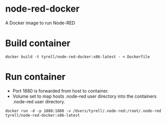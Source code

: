# node-red-docker
A Docker image to run Node-RED

# Build container
`docker build -t tyrell/node-red-docker:x86-latest - < Dockerfile`

# Run container

- Port 1880 is forwarded from host to container.
- Volume set to map hosts .node-red user directory into the containers .node-red user directory.

`docker run -d -p 1880:1880 -v /Users/tyrell/.node-red:/root/.node-red tyrell/node-red-docker:x86-latest`




